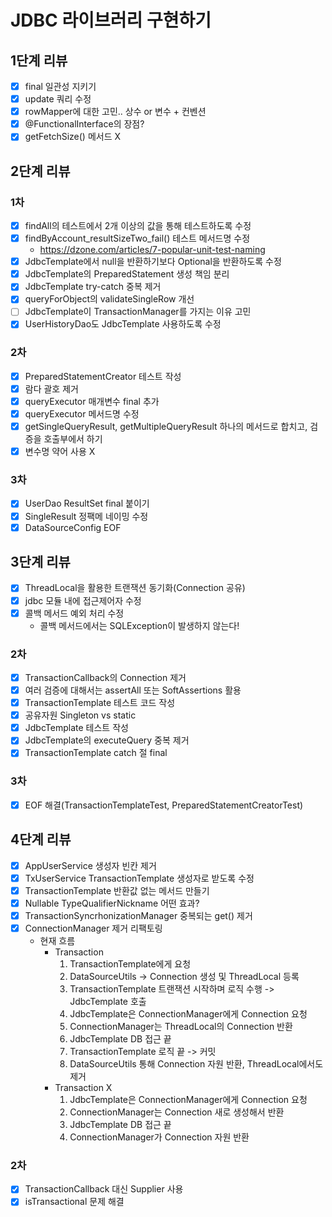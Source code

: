 # JDBC 라이브러리 구현하기

## 1단계 리뷰
- [x] final 일관성 지키기
- [x] update 쿼리 수정
- [x] rowMapper에 대한 고민.. 상수 or 변수 + 컨벤션
- [x] @FunctionalInterface의 장점?
- [x] getFetchSize() 메서드 X

## 2단계 리뷰

### 1차
- [x] findAll의 테스트에서 2개 이상의 값을 통해 테스트하도록 수정
- [x] findByAccount_resultSizeTwo_fail() 테스트 메서드명 수정
  - https://dzone.com/articles/7-popular-unit-test-naming
- [x] JdbcTemplate에서 null을 반환하기보다 Optional을 반환하도록 수정
- [x] JdbcTemplate의 PreparedStatement 생성 책임 분리
- [x] JdbcTemplate try-catch 중복 제거
- [x] queryForObject의 validateSingleRow 개선
- [ ] JdbcTemplate이 TransactionManager를 가지는 이유 고민
- [x] UserHistoryDao도 JdbcTemplate 사용하도록 수정

### 2차
- [x] PreparedStatementCreator 테스트 작성
- [x] 람다 괄호 제거
- [x] queryExecutor 매개변수 final 추가
- [x] queryExecutor 메서드명 수정
- [x] getSingleQueryResult, getMultipleQueryResult 하나의 메서드로 합치고, 검증을 호출부에서 하기
- [x] 변수명 약어 사용 X

### 3차
- [x] UserDao ResultSet final 붙이기
- [x] SingleResult 정팩메 네이밍 수정
- [x] DataSourceConfig EOF

## 3단계 리뷰
- [x] ThreadLocal을 활용한 트랜잭션 동기화(Connection 공유)
- [x] jdbc 모듈 내에 접근제어자 수정
- [x] 콜백 메서드 예외 처리 수정 
  - 콜백 메서드에서는 SQLException이 발생하지 않는다!

### 2차
- [x] TransactionCallback의 Connection 제거
- [x] 여러 검증에 대해서는 assertAll 또는 SoftAssertions 활용
- [x] TransactionTemplate 테스트 코드 작성
- [x] 공유자원 Singleton vs static
- [x] JdbcTemplate 테스트 작성
- [x] JdbcTemplate의 executeQuery 중복 제거
- [x] TransactionTemplate catch 절 final

### 3차
- [x] EOF 해결(TransactionTemplateTest, PreparedStatementCreatorTest)

## 4단계 리뷰
- [x] AppUserService 생성자 빈칸 제거 
- [x] TxUserService TransactionTemplate 생성자로 받도록 수정
- [x] TransactionTemplate 반환값 없는 메서드 만들기
- [x] Nullable TypeQualifierNickname 어떤 효과?
- [x] TransactionSyncrhonizationManager 중복되는 get() 제거
- [x] ConnectionManager 제거 리팩토링
  - 현재 흐름
    - Transaction
      1. TransactionTemplate에게 요청
      2. DataSourceUtils -> Connection 생성 및 ThreadLocal 등록
      3. TransactionTemplate 트랜잭션 시작하며 로직 수행 -> JdbcTemplate 호출
      4. JdbcTemplate은 ConnectionManager에게 Connection 요청
      5. ConnectionManager는 ThreadLocal의 Connection 반환
      6. JdbcTemplate DB 접근 끝
      7. TransactionTemplate 로직 끝 -> 커밋
      8. DataSourceUtils 통해 Connection 자원 반환, ThreadLocal에서도 제거
    - Transaction X
      1. JdbcTemplate은 ConnectionManager에게 Connection 요청
      2. ConnectionManager는 Connection 새로 생성해서 반환
      3. JdbcTemplate DB 접근 끝 
      4. ConnectionManager가 Connection 자원 반환

### 2차
- [x] TransactionCallback 대신 Supplier 사용
- [x] isTransactional 문제 해결
